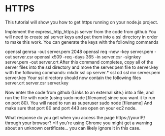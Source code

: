 # HTTPS
This tutorial will show you how to get https running on your node.js project.

Implement the express_http_https.js server from the  code from github
You will need to create ssl server keys and put them into a ssl directory in order to make this work.
You can generate the keys with the following commands 

openssl genrsa -out server.pem 2048
openssl req -new -key server.pem -out server.csr
openssl x509 -req -days 365 -in server.csr -signkey server.pem -out server.crt
After this command completes, copy all of the server files into the ssl directory and move the server.pem file to server.key with the following commands:
mkdir ssl
cp server.* ssl
cd ssl
mv server.pem server.key
Your ssl directory should now contain the following files
server.crt server.csr server.key

Now enter the code from github (Links to an external site.) into a file, and run the file with node (using sudo node [filename] since you want it to run on port 80).
You will need to run as superuser 
sudo node [filename]
And make sure that port 80 and port 443 are open on your ec2 node.

What response do you get when you access the page https://yourIP/ through your browser? *If you're using Chrome you might get a warning about an unknown certificate... you can likely ignore it in this case.
